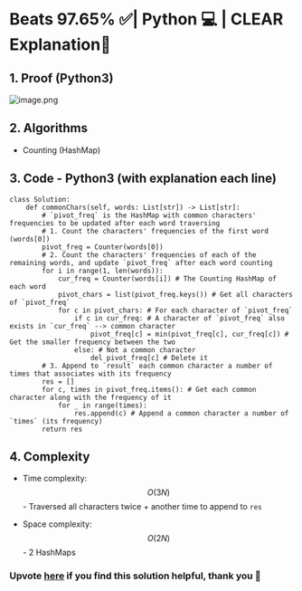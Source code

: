 # Beats 97.65% ✅| Python 💻 | CLEAR Explanation📗

## 1. Proof (Python3)
<!-- Describe your first thoughts on how to solve this problem. -->
![image.png](https://assets.leetcode.com/users/images/a5348def-1f2b-4182-a874-0dca74f35cd4_1717560934.1776876.png)

## 2. Algorithms
* Counting (HashMap)

## 3. Code - Python3 (with explanation each line)
```python3 []
class Solution:
    def commonChars(self, words: List[str]) -> List[str]:
        # `pivot_freq` is the HashMap with common characters' frequencies to be updated after each word traversing
        # 1. Count the characters' frequencies of the first word (words[0])
        pivot_freq = Counter(words[0])
        # 2. Count the characters' frequencies of each of the remaining words, and update `pivot_freq` after each word counting
        for i in range(1, len(words)):
            cur_freq = Counter(words[i]) # The Counting HashMap of each word
            pivot_chars = list(pivot_freq.keys()) # Get all characters of `pivot_freq`
            for c in pivot_chars: # For each character of `pivot_freq`
                if c in cur_freq: # A character of `pivot_freq` also exists in `cur_freq` --> common character
                    pivot_freq[c] = min(pivot_freq[c], cur_freq[c]) # Get the smaller frequency between the two
                else: # Not a common character
                    del pivot_freq[c] # Delete it
        # 3. Append to `result` each common character a number of times that associates with its frequency
        res = []
        for c, times in pivot_freq.items(): # Get each common character along with the frequency of it
            for _ in range(times):
                res.append(c) # Append a common character a number of `times` (its frequency)
        return res
```

## 4. Complexity
- Time complexity: $$O(3N)$$ - Traversed all characters twice + another time to append to `res`
<!-- Add your time complexity here, e.g. $$O(n)$$ -->

- Space complexity: $$O(2N)$$ - 2 HashMaps
<!-- Add your space complexity here, e.g. $$O(n)$$ -->

### Upvote [here](https://leetcode.com/problems/find-common-characters/solutions/5261310/beats-97-65-python-clear-explanation) if you find this solution helpful, thank you 🤍
